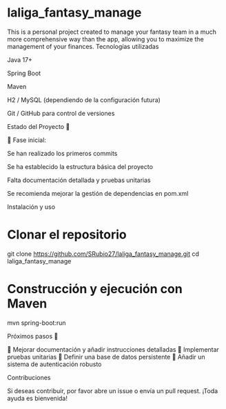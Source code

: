 # laliga_fantasy_manage
This is a personal project created to manage your fantasy team in a much more comprehensive way than the app, allowing you to maximize the management of your finances.
Tecnologías utilizadas

Java 17+

Spring Boot

Maven

H2 / MySQL (dependiendo de la configuración futura)

Git / GitHub para control de versiones

Estado del Proyecto 🚧

📌 Fase inicial:

Se han realizado los primeros commits

Se ha establecido la estructura básica del proyecto

Falta documentación detallada y pruebas unitarias

Se recomienda mejorar la gestión de dependencias en pom.xml

Instalación y uso

# Clonar el repositorio
git clone https://github.com/SRubio27/laliga_fantasy_manage.git
cd laliga_fantasy_manage

# Construcción y ejecución con Maven
mvn spring-boot:run

Próximos pasos 🚀

📍 Mejorar documentación y añadir instrucciones detalladas
📍 Implementar pruebas unitarias
📍 Definir una base de datos persistente
📍 Añadir un sistema de autenticación robusto

Contribuciones

Si deseas contribuir, por favor abre un issue o envía un pull request. ¡Toda ayuda es bienvenida!
